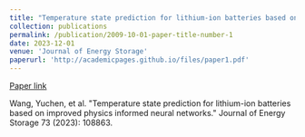 ```yaml
---
title: "Temperature state prediction for lithium-ion batteries based on improved physics informed neural networks"
collection: publications
permalink: /publication/2009-10-01-paper-title-number-1
date: 2023-12-01
venue: 'Journal of Energy Storage'
paperurl: 'http://academicpages.github.io/files/paper1.pdf'
---
```

[Paper link](https://www.sciencedirect.com/science/article/abs/pii/S2352152X23022600)

Wang, Yuchen, et al. "Temperature state prediction for lithium-ion batteries based on improved physics informed neural networks." Journal of Energy Storage 73 (2023): 108863.
